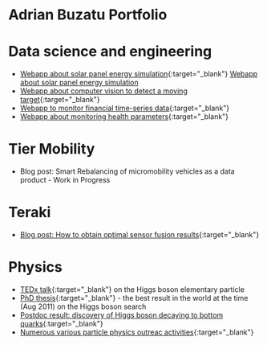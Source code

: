# Adrian Buzatu Portfolio

# Data science and engineering

* [Webapp about solar panel energy simulation](http://194.99.21.224:8503){:target="_blank"}
<a href="http://194.99.21.224:8503" target="_blank">Webapp about solar panel energy simulation</a>
* [Webapp about computer vision to detect a moving target](http://194.99.21.224:8505){:target="_blank"}
* [Webapp to monitor financial time-series data](http://194.99.21.224:8501){:target="_blank"}
* [Webapp about monitoring health parameters](http://194.99.21.224:8504){:target="_blank"}

# Tier Mobility
* Blog post: Smart Rebalancing of micromobility vehicles as a data product - Work in Progress

# Teraki
* [Blog post: How to obtain optimal sensor fusion results](https://www.teraki.com/blog/fusion-blog/#){:target="_blank"}

# Physics
* [TEDx talk](https://youtu.be/cAr3-OCCwLo){:target="_blank"} on the Higgs boson elementary particle
* [PhD thesis](https://arxiv.org/abs/1110.5349){:target="_blank"} - the best result in the world at the time (Aug 2011) on the Higgs boson search
* [Postdoc result: discovery of Higgs boson decaying to bottom quarks](https://atlas.cern/updates/press-statement/observation-higgs-boson-decay-pair-bottom-quarks){:target="_blank"}
* [Numerous various particle physics outreac activities](http://adrianbuzatu.com/overview.html){:target="_blank"}
